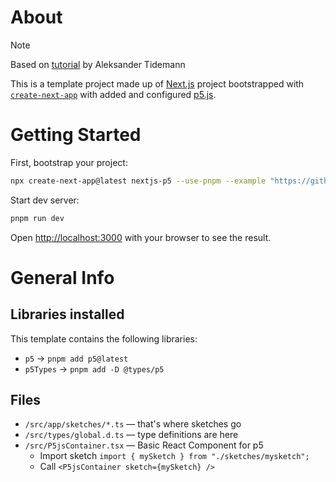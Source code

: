 # About

> [!NOTE]
> Based on [tutorial](https://aleksati.net/posts/how-to-use-p5js-with-nextjs-in-2024) by Aleksander Tidemann

This is a template project made up of [Next.js](https://nextjs.org/) project bootstrapped with [`create-next-app`](https://github.com/vercel/next.js/tree/canary/packages/create-next-app) with added and configured [p5.js](https://www.npmjs.com/package/p5).

# Getting Started

First, bootstrap your project:

```bash
npx create-next-app@latest nextjs-p5 --use-pnpm --example "https://github.com/alexlipovka/starter-nextjs-p5js.git"
```

Start dev server:

```bash
pnpm run dev
```

Open [http://localhost:3000](http://localhost:3000) with your browser to see the result.

# General Info

## Libraries installed

This template contains the following libraries:
- `p5` → `pnpm add p5@latest`
- `p5Types` → `pnpm add -D @types/p5`

## Files

- `/src/app/sketches/*.ts` — that's where sketches go
- `/src/types/global.d.ts` — type definitions are here
- `/src/P5jsContainer.tsx` — Basic React Component for p5
  - Import sketch `import { mySketch } from "./sketches/mysketch";`
  - Call `<P5jsContainer sketch={mySketch} />`
